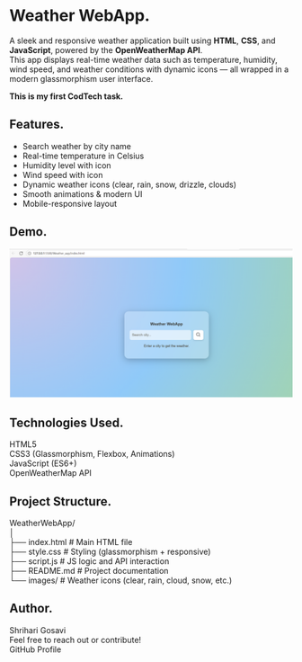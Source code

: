 # Weather WebApp.

A sleek and responsive weather application built using **HTML**, **CSS**, and **JavaScript**, powered by the **OpenWeatherMap API**.<br>
This app displays real-time weather data such as temperature, humidity, wind speed, and weather conditions with dynamic icons — all wrapped in a modern glassmorphism user interface.

**This is my first CodTech task.**

## Features.

- Search weather by city name<br>
- Real-time temperature in Celsius<br>
- Humidity level with icon<br>
- Wind speed with icon<br>
- Dynamic weather icons (clear, rain, snow, drizzle, clouds)<br>
- Smooth animations & modern UI<br>
- Mobile-responsive layout<br>


## Demo.

![App Screenshot](images/weather_app.png)<br>


## Technologies Used.

HTML5<br>
CSS3 (Glassmorphism, Flexbox, Animations)<br>
JavaScript (ES6+)<br>
OpenWeatherMap API<br>


##  Project Structure.
WeatherWebApp/<br>
│<br>
├── index.html # Main HTML file<br>
├── style.css # Styling (glassmorphism + responsive)<br>
├── script.js # JS logic and API interaction<br>
├── README.md # Project documentation<br>
└── images/ # Weather icons (clear, rain, cloud, snow, etc.)<br>

## Author.
Shrihari Gosavi<br>
Feel free to reach out or contribute!<br>
GitHub Profile<br>
